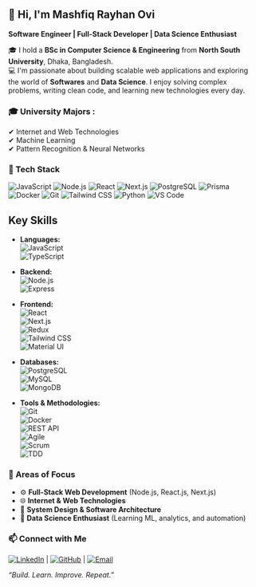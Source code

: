## 👋 Hi, I'm Mashfiq Rayhan Ovi

**Software Engineer | Full-Stack Developer | Data Science Enthusiast**

🎓 I hold a **BSc in Computer Science & Engineering** from **North South University**, Dhaka, Bangladesh.  
💻 I'm passionate about building scalable web applications and exploring the world of **Softwares** and **Data Science**. I enjoy solving complex problems, writing clean code, and learning new technologies every day.

### 🎓 University Majors :
✔ Internet and Web Technologies  
✔ Machine Learning  
✔ Pattern Recognition & Neural Networks  


### 🚀 Tech Stack

![JavaScript](https://img.shields.io/badge/-JavaScript-black?style=flat-square&logo=javascript)
![Node.js](https://img.shields.io/badge/-Node.js-339933?style=flat-square&logo=node.js)
![React](https://img.shields.io/badge/-React-61DAFB?style=flat-square&logo=react)
![Next.js](https://img.shields.io/badge/-Next.js-000000?style=flat-square&logo=next.js)
![PostgreSQL](https://img.shields.io/badge/-PostgreSQL-336791?style=flat-square&logo=postgresql)
![Prisma](https://img.shields.io/badge/-Prisma-2D3748?style=flat-square&logo=prisma)
![Docker](https://img.shields.io/badge/-Docker-2496ED?style=flat-square&logo=docker)
![Git](https://img.shields.io/badge/-Git-F05032?style=flat-square&logo=git)
![Tailwind CSS](https://img.shields.io/badge/-TailwindCSS-38B2AC?style=flat-square&logo=tailwind-css)
![Python](https://img.shields.io/badge/-Python-3776AB?style=flat-square&logo=python)
![VS Code](https://img.shields.io/badge/-VSCode-007ACC?style=flat-square&logo=visual-studio-code)

## Key Skills
- **Languages:**  
  ![JavaScript](https://img.shields.io/badge/JavaScript-F7DF1E?style=flat&logo=javascript&logoColor=black)  
  ![TypeScript](https://img.shields.io/badge/TypeScript-3178C6?style=flat&logo=typescript&logoColor=white)
  
- **Backend:**  
  ![Node.js](https://img.shields.io/badge/Node.js-339933?style=flat&logo=node.js&logoColor=white)  
  ![Express](https://img.shields.io/badge/Express.js-000000?style=flat&logo=express&logoColor=white)
  
- **Frontend:**  
  ![React](https://img.shields.io/badge/React-61DAFB?style=flat&logo=react&logoColor=black)  
  ![Next.js](https://img.shields.io/badge/Next.js-000000?style=flat&logo=next.js&logoColor=white)  
  ![Redux](https://img.shields.io/badge/Redux-764ABC?style=flat&logo=redux&logoColor=white)  
  ![Tailwind CSS](https://img.shields.io/badge/Tailwind_CSS-06B6D4?style=flat&logo=tailwind-css&logoColor=white)  
  ![Material UI](https://img.shields.io/badge/Material_UI-007FFF?style=flat&logo=mui&logoColor=white)
  
- **Databases:**  
  ![PostgreSQL](https://img.shields.io/badge/PostgreSQL-316192?style=flat&logo=postgresql&logoColor=white)  
  ![MySQL](https://img.shields.io/badge/MySQL-4479A1?style=flat&logo=mysql&logoColor=white)  
  ![MongoDB](https://img.shields.io/badge/MongoDB-47A248?style=flat&logo=mongodb&logoColor=white)
  
- **Tools & Methodologies:**  
  ![Git](https://img.shields.io/badge/Git-F05032?style=flat&logo=git&logoColor=white)  
  ![Docker](https://img.shields.io/badge/Docker-2496ED?style=flat&logo=docker&logoColor=white)  
  ![REST API](https://img.shields.io/badge/REST_API-000000?style=flat&logo=rest&logoColor=white)  
  ![Agile](https://img.shields.io/badge/Agile-F05032?style=flat&logo=agile-innosoft&logoColor=white)  
  ![Scrum](https://img.shields.io/badge/Scrum-6DB33F?style=flat&logo=scrumalliance&logoColor=white)  
  ![TDD](https://img.shields.io/badge/TDD-008080?style=flat&logo=testing-library&logoColor=white)


### 🔧 Areas of Focus

- ⚙️ **Full-Stack Web Development** (Node.js, React.js, Next.js)
- 🌐 **Internet & Web Technologies**
- 🧩 **System Design & Software Architecture**
- 🧠 **Data Science Enthusiast** (Learning ML, analytics, and automation)


### 📫 Connect with Me

[![LinkedIn](https://img.shields.io/badge/-LinkedIn-0A66C2?style=flat-square&logo=linkedin&logoColor=white)](https://www.linkedin.com/in/mashfiq-rayhan/)    |    [![GitHub](https://img.shields.io/badge/-GitHub-181717?style=flat-square&logo=github&logoColor=white)](https://github.com/mashfiq-rayhan)    |    [![Email](https://img.shields.io/badge/-Email-D14836?style=flat-square&logo=gmail&logoColor=white)](mailto:mashfiq.rayhan.ovi@gmail.com)


_“Build. Learn. Improve. Repeat.”_
